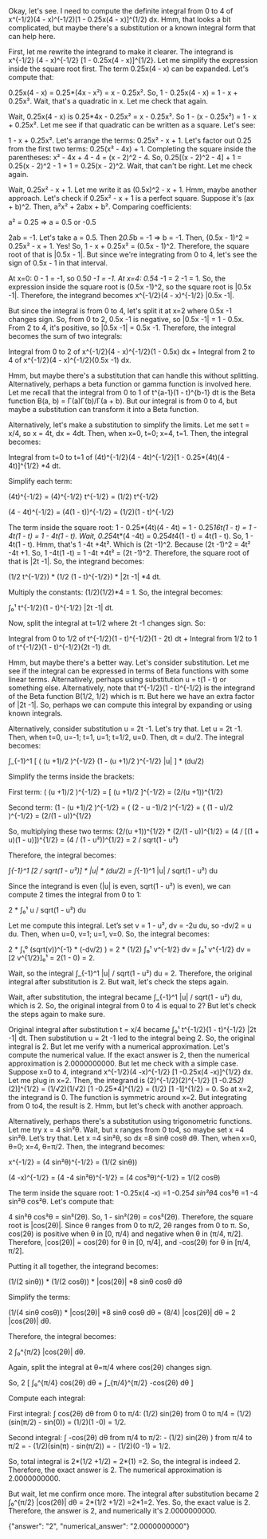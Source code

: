 <think>
Okay, let's see. I need to compute the definite integral from 0 to 4 of x^(-1/2)(4 - x)^(-1/2)[1 - 0.25x(4 - x)]^(1/2) dx. Hmm, that looks a bit complicated, but maybe there's a substitution or a known integral form that can help here.

First, let me rewrite the integrand to make it clearer. The integrand is x^{-1/2} (4 - x)^{-1/2} [1 - 0.25x(4 - x)]^{1/2}. Let me simplify the expression inside the square root first. The term 0.25x(4 - x) can be expanded. Let's compute that:

0.25x(4 - x) = 0.25*(4x - x²) = x - 0.25x². So, 1 - 0.25x(4 - x) = 1 - x + 0.25x². Wait, that's a quadratic in x. Let me check that again.

Wait, 0.25x(4 - x) is 0.25*4x - 0.25x² = x - 0.25x². So 1 - (x - 0.25x²) = 1 - x + 0.25x². Let me see if that quadratic can be written as a square. Let's see:

1 - x + 0.25x². Let's arrange the terms: 0.25x² - x + 1. Let's factor out 0.25 from the first two terms: 0.25(x² - 4x) + 1. Completing the square inside the parentheses: x² - 4x + 4 - 4 = (x - 2)^2 - 4. So, 0.25[(x - 2)^2 - 4] + 1 = 0.25(x - 2)^2 - 1 + 1 = 0.25(x - 2)^2. Wait, that can't be right. Let me check again.

Wait, 0.25x² - x + 1. Let me write it as (0.5x)^2 - x + 1. Hmm, maybe another approach. Let's check if 0.25x² - x + 1 is a perfect square. Suppose it's (ax + b)^2. Then, a²x² + 2abx + b². Comparing coefficients:

a² = 0.25 => a = 0.5 or -0.5

2ab = -1. Let's take a = 0.5. Then 2*0.5*b = -1 => b = -1. Then, (0.5x - 1)^2 = 0.25x² - x + 1. Yes! So, 1 - x + 0.25x² = (0.5x - 1)^2. Therefore, the square root of that is |0.5x - 1|. But since we're integrating from 0 to 4, let's see the sign of 0.5x - 1 in that interval.

At x=0: 0 - 1 = -1, so 0.5*0 -1 = -1. At x=4: 0.5*4 -1 = 2 -1 = 1. So, the expression inside the square root is (0.5x -1)^2, so the square root is |0.5x -1|. Therefore, the integrand becomes x^{-1/2}(4 - x)^{-1/2} |0.5x -1|.

But since the integral is from 0 to 4, let's split it at x=2 where 0.5x -1 changes sign. So, from 0 to 2, 0.5x -1 is negative, so |0.5x -1| = 1 - 0.5x. From 2 to 4, it's positive, so |0.5x -1| = 0.5x -1. Therefore, the integral becomes the sum of two integrals:

Integral from 0 to 2 of x^{-1/2}(4 - x)^{-1/2}(1 - 0.5x) dx + Integral from 2 to 4 of x^{-1/2}(4 - x)^{-1/2}(0.5x -1) dx.

Hmm, but maybe there's a substitution that can handle this without splitting. Alternatively, perhaps a beta function or gamma function is involved here. Let me recall that the integral from 0 to 1 of t^{a-1}(1 - t)^{b-1} dt is the Beta function B(a, b) = Γ(a)Γ(b)/Γ(a + b). But our integral is from 0 to 4, but maybe a substitution can transform it into a Beta function.

Alternatively, let's make a substitution to simplify the limits. Let me set t = x/4, so x = 4t, dx = 4dt. Then, when x=0, t=0; x=4, t=1. Then, the integral becomes:

Integral from t=0 to t=1 of (4t)^{-1/2}(4 - 4t)^{-1/2}[1 - 0.25*(4t)(4 - 4t)]^{1/2} *4 dt.

Simplify each term:

(4t)^{-1/2} = (4)^{-1/2} t^{-1/2} = (1/2) t^{-1/2}

(4 - 4t)^{-1/2} = (4(1 - t))^{-1/2} = (1/2)(1 - t)^{-1/2}

The term inside the square root: 1 - 0.25*(4t)(4 - 4t) = 1 - 0.25*16t(1 - t) = 1 - 4t(1 - t) = 1 - 4t(1 - t). Wait, 0.25*4t*(4 -4t) = 0.25*4t*4(1 - t) = 4t(1 - t). So, 1 - 4t(1 - t). Hmm, that's 1 -4t +4t². Which is (2t -1)^2. Because (2t -1)^2 = 4t² -4t +1. So, 1 -4t(1 -t) = 1 -4t +4t² = (2t -1)^2. Therefore, the square root of that is |2t -1|. So, the integrand becomes:

(1/2 t^{-1/2}) * (1/2 (1 - t)^{-1/2}) * |2t -1| *4 dt.

Multiply the constants: (1/2)(1/2)*4 = 1. So, the integral becomes:

∫₀¹ t^{-1/2}(1 - t)^{-1/2} |2t -1| dt.

Now, split the integral at t=1/2 where 2t -1 changes sign. So:

Integral from 0 to 1/2 of t^{-1/2}(1 - t)^{-1/2}(1 - 2t) dt + Integral from 1/2 to 1 of t^{-1/2}(1 - t)^{-1/2}(2t -1) dt.

Hmm, but maybe there's a better way. Let's consider substitution. Let me see if the integral can be expressed in terms of Beta functions with some linear terms. Alternatively, perhaps using substitution u = t(1 - t) or something else. Alternatively, note that t^{-1/2}(1 - t)^{-1/2} is the integrand of the Beta function B(1/2, 1/2) which is π. But here we have an extra factor of |2t -1|. So, perhaps we can compute this integral by expanding or using known integrals.

Alternatively, consider substitution u = 2t -1. Let's try that. Let u = 2t -1. Then, when t=0, u=-1; t=1, u=1; t=1/2, u=0. Then, dt = du/2. The integral becomes:

∫_{-1}^1 [ ( (u +1)/2 )^{-1/2} (1 - (u +1)/2 )^{-1/2} |u| ] * (du/2)

Simplify the terms inside the brackets:

First term: ( (u +1)/2 )^{-1/2} = [ (u +1)/2 ]^{-1/2} = (2/(u +1))^{1/2}

Second term: (1 - (u +1)/2 )^{-1/2} = ( (2 - u -1)/2 )^{-1/2} = ( (1 - u)/2 )^{-1/2} = (2/(1 - u))^{1/2}

So, multiplying these two terms: (2/(u +1))^{1/2} * (2/(1 - u))^{1/2} = (4 / [(1 + u)(1 - u)])^{1/2} = (4 / (1 - u²))^{1/2} = 2 / sqrt(1 - u²)

Therefore, the integral becomes:

∫_{-1}^1 [2 / sqrt(1 - u²)] * |u| * (du/2) = ∫_{-1}^1 |u| / sqrt(1 - u²) du

Since the integrand is even (|u| is even, sqrt(1 - u²) is even), we can compute 2 times the integral from 0 to 1:

2 * ∫₀¹ u / sqrt(1 - u²) du

Let me compute this integral. Let’s set v = 1 - u², dv = -2u du, so -dv/2 = u du. Then, when u=0, v=1; u=1, v=0. So, the integral becomes:

2 * ∫₁⁰ (sqrt(v))^{-1} * (-dv/2) ) = 2 * (1/2) ∫₀¹ v^{-1/2} dv = ∫₀¹ v^{-1/2} dv = [2 v^{1/2}]₀¹ = 2(1 - 0) = 2.

Wait, so the integral ∫_{-1}^1 |u| / sqrt(1 - u²) du = 2. Therefore, the original integral after substitution is 2. But wait, let's check the steps again.

Wait, after substitution, the integral became ∫_{-1}^1 |u| / sqrt(1 - u²) du, which is 2. So, the original integral from 0 to 4 is equal to 2? But let's check the steps again to make sure.

Original integral after substitution t = x/4 became ∫₀¹ t^{-1/2}(1 - t)^{-1/2} |2t -1| dt. Then substitution u = 2t -1 led to the integral being 2. So, the original integral is 2. But let me verify with a numerical approximation. Let's compute the numerical value. If the exact answer is 2, then the numerical approximation is 2.0000000000. But let me check with a simple case. Suppose x=0 to 4, integrand x^{-1/2}(4 -x)^{-1/2} [1 -0.25x(4 -x)]^{1/2} dx. Let me plug in x=2. Then, the integrand is (2)^{-1/2}(2)^{-1/2} [1 -0.25*2)*(2)]^{1/2} = (1/√2)(1/√2) [1 -0.25*4]^{1/2} = (1/2) [1 -1]^{1/2} = 0. So at x=2, the integrand is 0. The function is symmetric around x=2. But integrating from 0 to4, the result is 2. Hmm, but let's check with another approach.

Alternatively, perhaps there's a substitution using trigonometric functions. Let me try x = 4 sin²θ. Wait, but x ranges from 0 to4, so maybe set x =4 sin²θ. Let’s try that. Let x =4 sin²θ, so dx =8 sinθ cosθ dθ. Then, when x=0, θ=0; x=4, θ=π/2. Then, the integrand becomes:

x^{-1/2} = (4 sin²θ)^{-1/2} = (1/(2 sinθ))

(4 -x)^{-1/2} = (4 -4 sin²θ)^{-1/2} = (4 cos²θ)^{-1/2} = 1/(2 cosθ)

The term inside the square root: 1 -0.25x(4 -x) =1 -0.25*4 sin²θ*4 cos²θ =1 -4 sin²θ cos²θ. Let's compute that:

4 sin²θ cos²θ = sin²(2θ). So, 1 - sin²(2θ) = cos²(2θ). Therefore, the square root is |cos(2θ)|. Since θ ranges from 0 to π/2, 2θ ranges from 0 to π. So, cos(2θ) is positive when θ in [0, π/4) and negative when θ in (π/4, π/2]. Therefore, |cos(2θ)| = cos(2θ) for θ in [0, π/4], and -cos(2θ) for θ in [π/4, π/2].

Putting it all together, the integrand becomes:

(1/(2 sinθ)) * (1/(2 cosθ)) * |cos(2θ)| *8 sinθ cosθ dθ

Simplify the terms:

(1/(4 sinθ cosθ)) * |cos(2θ)| *8 sinθ cosθ dθ = (8/4) |cos(2θ)| dθ = 2 |cos(2θ)| dθ.

Therefore, the integral becomes:

2 ∫₀^{π/2} |cos(2θ)| dθ.

Again, split the integral at θ=π/4 where cos(2θ) changes sign.

So, 2 [ ∫₀^{π/4} cos(2θ) dθ + ∫_{π/4}^{π/2} -cos(2θ) dθ ]

Compute each integral:

First integral: ∫ cos(2θ) dθ from 0 to π/4: (1/2) sin(2θ) from 0 to π/4 = (1/2)(sin(π/2) - sin(0)) = (1/2)(1 -0) = 1/2.

Second integral: ∫ -cos(2θ) dθ from π/4 to π/2: - (1/2) sin(2θ) ) from π/4 to π/2 = - (1/2)(sin(π) - sin(π/2)) = - (1/2)(0 -1) = 1/2.

So, total integral is 2*(1/2 +1/2) = 2*(1) =2. So, the integral is indeed 2. Therefore, the exact answer is 2. The numerical approximation is 2.0000000000.

But wait, let me confirm once more. The integral after substitution became 2 ∫₀^{π/2} |cos(2θ)| dθ = 2*(1/2 +1/2) =2*1=2. Yes. So, the exact value is 2. Therefore, the answer is 2, and numerically it's 2.0000000000.
</think>

{"answer": "2", "numerical_answer": "2.0000000000"}